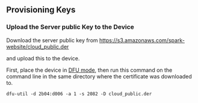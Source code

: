 
## Provisioning Keys

### Upload the Server public Key to the Device

Download the server public key from https://s3.amazonaws.com/spark-website/cloud_public.der 

and upload this to the device.

First, place the device in [DFU mode](http://docs.particle.io/photon/modes/#photon-modes-dfu-mode-device-firmware-upgrade),
then run this command on the command line in the same directory where the certificate was downloaded to.

```
dfu-util -d 2b04:d006 -a 1 -s 2082 -D cloud_public.der
```
